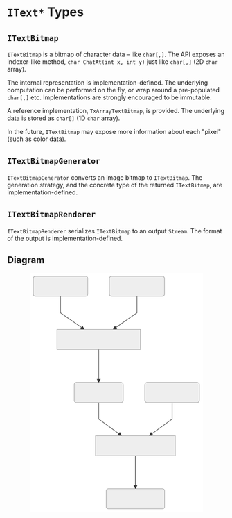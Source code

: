 # `IText*` Types

## `ITextBitmap`

`ITextBitmap` is a bitmap of character data – like `char[,]`. The API exposes an indexer-like method, `char ChatAt(int x, int y)` just like `char[,]` (2D `char` array).

The internal representation is implementation-defined. The underlying computation can be performed on the fly, or wrap around a pre-populated `char[,]` etc. Implementations are strongly encouraged to be immutable.

A reference implementation, `TxArrayTextBitmap`, is provided. The underlying data is stored as `char[]` (1D `char` array).

In the future, `ITextBitmap` may expose more information about each "pixel" (such as color data).

## `ITextBitmapGenerator`

`ITextBitmapGenerator` converts an image bitmap to `ITextBitmap`. The generation strategy, and the concrete type of the returned `ITextBitmap`, are implementation-defined.

## `ITextBitmapRenderer`

`ITextBitmapRenderer` serializes `ITextBitmap` to an output `Stream`. The format of the output is implementation-defined.

## Diagram

<!-- markdownlint-disable MD033 -->
<p align="center">
  <img src='./i-text-types.1.svg' width='400' />
</p>
<!-- markdownlint-enable MD033 -->